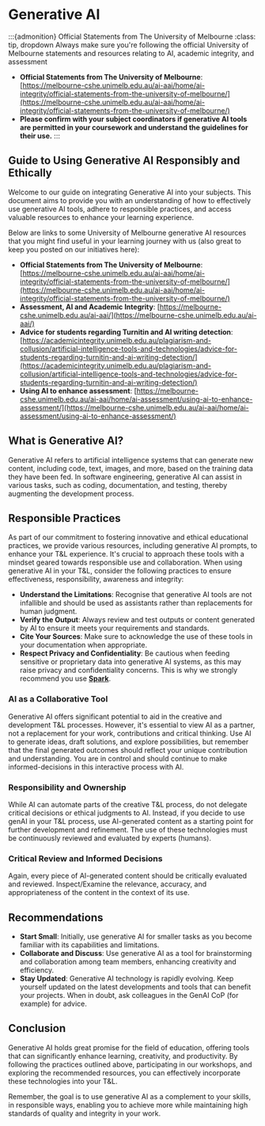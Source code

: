 # Generative AI

:::{admonition} Official Statements from The University of Melbourne
:class: tip, dropdown
Always make sure you're following the official University of Melbourne statements and resources relating to AI, academic integrity, and assessment
- **Official Statements from The University of Melbourne**: [https://melbourne-cshe.unimelb.edu.au/ai-aai/home/ai-integrity/official-statements-from-the-university-of-melbourne/](https://melbourne-cshe.unimelb.edu.au/ai-aai/home/ai-integrity/official-statements-from-the-university-of-melbourne/)
- **Please confirm with your subject coordinators if generative AI tools are permitted in your coursework and understand the guidelines for their use.**
:::


## Guide to Using Generative AI Responsibly and Ethically 

Welcome to our guide on integrating Generative AI into your subjects. This document aims to provide you with an understanding of how to effectively use generative AI tools, adhere to responsible practices, and access valuable resources to enhance your learning experience.

Below are links to some University of Melbourne generative AI resources that you might find useful in your learning journey with us (also great to keep you posted on our initiatives here):
- **Official Statements from The University of Melbourne**: [https://melbourne-cshe.unimelb.edu.au/ai-aai/home/ai-integrity/official-statements-from-the-university-of-melbourne/](https://melbourne-cshe.unimelb.edu.au/ai-aai/home/ai-integrity/official-statements-from-the-university-of-melbourne/)
- **Assessment, AI and Academic Integrity**: [https://melbourne-cshe.unimelb.edu.au/ai-aai/](https://melbourne-cshe.unimelb.edu.au/ai-aai/)
- **Advice for students regarding Turnitin and AI writing detection**: [https://academicintegrity.unimelb.edu.au/plagiarism-and-collusion/artificial-intelligence-tools-and-technologies/advice-for-students-regarding-turnitin-and-ai-writing-detection/](https://academicintegrity.unimelb.edu.au/plagiarism-and-collusion/artificial-intelligence-tools-and-technologies/advice-for-students-regarding-turnitin-and-ai-writing-detection/)
- **Using AI to enhance assessment**: [https://melbourne-cshe.unimelb.edu.au/ai-aai/home/ai-assessment/using-ai-to-enhance-assessment/](https://melbourne-cshe.unimelb.edu.au/ai-aai/home/ai-assessment/using-ai-to-enhance-assessment/)

## What is Generative AI?

Generative AI refers to artificial intelligence systems that can generate new content, including code, text, images, and more, based on the training data they have been fed. In software engineering, generative AI can assist in various tasks, such as coding, documentation, and testing, thereby augmenting the development process.

## Responsible Practices

As part of our commitment to fostering innovative and ethical educational practices, we provide various resources, including generative AI prompts, to enhance your T&L experience. It's crucial to approach these tools with a mindset geared towards responsible use and collaboration. When using generative AI in your T&L, consider the following practices to ensure effectiveness, responsibility, awareness and integrity:

- **Understand the Limitations**: Recognise that generative AI tools are not infallible and should be used as assistants rather than replacements for human judgment.
- **Verify the Output**: Always review and test outputs or content generated by AI to ensure it meets your requirements and standards.
- **Cite Your Sources**: Make sure to acknowledge the use of these tools in your documentation when appropriate.
- **Respect Privacy and Confidentiality**: Be cautious when feeding sensitive or proprietary data into generative AI systems, as this may raise privacy and confidentiality concerns. This is why we strongly recommend you use **[Spark](https://spark.unimelb.edu.au/)**.

### AI as a Collaborative Tool

Generative AI offers significant potential to aid in the creative and development T&L processes. However, it's essential to view AI as a partner, not a replacement for your work, contributions and critical thinking. Use AI to generate ideas, draft solutions, and explore possibilities, but remember that the final generated outcomes should reflect your unique contribution and understanding. You are in control and should continue to make informed-decisions in this interactive process with AI.

### Responsibility and Ownership

While AI can automate parts of the creative T&L process, do not delegate critical decisions or ethical judgments to AI. Instead, if you decide to use genAI in your T&L process, use AI-generated content as a starting point for further development and refinement. The use of these technologies must be continuously reviewed and evaluated by experts (humans).

### Critical Review and Informed Decisions

Again, every piece of AI-generated content should be critically evaluated and reviewed. Inspect/Examine the relevance, accuracy, and appropriateness of the content in the context of its use. 


## Recommendations

- **Start Small**: Initially, use generative AI for smaller tasks as you become familiar with its capabilities and limitations.
- **Collaborate and Discuss**: Use generative AI as a tool for brainstorming and collaboration among team members, enhancing creativity and efficiency.
- **Stay Updated**: Generative AI technology is rapidly evolving. Keep yourself updated on the latest developments and tools that can benefit your projects. When in doubt, ask colleagues in the GenAI CoP (for example) for advice.


## Conclusion

Generative AI holds great promise for the field of education, offering tools that can significantly enhance learning, creativity, and productivity. By following the practices outlined above, participating in our workshops, and exploring the recommended resources, you can effectively incorporate these technologies into your T&L.

Remember, the goal is to use generative AI as a complement to your skills, in responsible ways, enabling you to achieve more while maintaining high standards of quality and integrity in your work.
